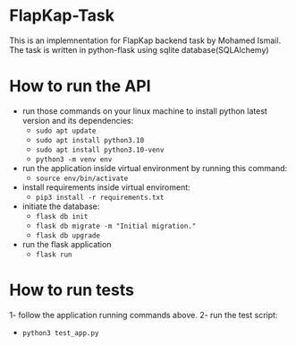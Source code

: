 # FlapKap-Task
This is an implemnentation for FlapKap backend task by Mohamed Ismail.
The task is written in python-flask using sqlite database(SQLAlchemy)
# How to run the API 
- run those commands on your linux machine to install python latest version and its dependencies:
   - `sudo apt update`
   - `sudo apt install python3.10`
   - `sudo apt install python3.10-venv`
   - `python3 -m venv env`
- run the application inside virtual environment by running this command:
   - `source env/bin/activate`
- install requirements inside virtual enviroment:
   - `pip3 install -r requirements.txt`
- initiate the database:
   - `flask db init`
   - `flask db migrate -m "Initial migration."`
   - `flask db upgrade`
- run the flask application
   - `flask run`
# How to run tests
1- follow the application running commands above.
2- run the test script:
   - `python3 test_app.py`
